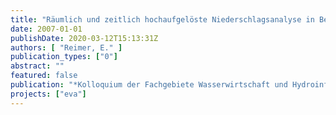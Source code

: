 ```yaml
---
title: "Räumlich und zeitlich hochaufgelöste Niederschlagsanalyse in Berlin als Randbedingung für die Abwasserförderung"
date: 2007-01-01
publishDate: 2020-03-12T15:13:31Z
authors: [ "Reimer, E." ]
publication_types: ["0"]
abstract: ""
featured: false
publication: "*Kolloquium der Fachgebiete Wasserwirtschaft und Hydroinformatik, Wasserbau sowie Siedlungswasserwirtschaft der TU Berlin*"
projects: ["eva"]
---
```


